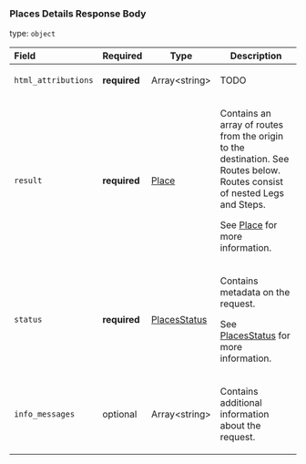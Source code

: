 <!--- This is a generated file, do not edit! -->
<!--- [START maps_http_schema_placesdetailsresponse] -->
<h3 class="schema-object" id="PlacesDetailsResponse">Places Details Response Body</h3>

type: `object`

| Field               | Required     | Type                                         | Description                                                                                                                                                                                                                          |
| :------------------ | ------------ | -------------------------------------------- | ------------------------------------------------------------------------------------------------------------------------------------------------------------------------------------------------------------------------------------ |
| `html_attributions` | **required** | Array&lt;string&gt;                          | <div class="nonref-property-description"><p>TODO</p></div>                                                                                                                                                                           |
| `result`            | **required** | [Place](#Place "Place")                      | <div class="ref-property-description"><p>Contains an array of routes from the origin to the destination. See Routes below. Routes consist of nested Legs and Steps.</p><p>See <a href="#Place">Place</a> for more information.</div> |
| `status`            | **required** | [PlacesStatus](#PlacesStatus "PlacesStatus") | <div class="ref-property-description"><p>Contains metadata on the request.</p><p>See <a href="#PlacesStatus">PlacesStatus</a> for more information.</div>                                                                            |
| `info_messages`     | optional     | Array&lt;string&gt;                          | <div class="nonref-property-description"><p>Contains additional information about the request.</p></div>                                                                                                                             |

<!--- [END maps_http_schema_placesdetailsresponse] -->
